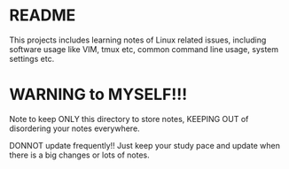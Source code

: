 README
=======

This projects includes learning notes of Linux related issues, including software usage like VIM, tmux etc, common command line usage, system settings etc.


WARNING to MYSELF!!!
=====

Note to keep ONLY this directory to store notes, KEEPING OUT of disordering your notes everywhere.

DONNOT update frequently!! Just keep your study pace and update when there is a big changes or lots of notes.